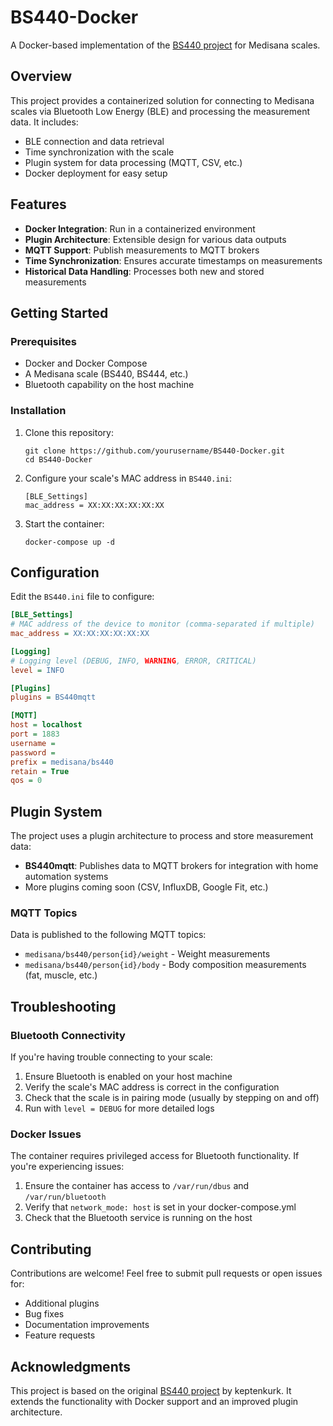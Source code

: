 # BS440-Docker

A Docker-based implementation of the [BS440 project](https://github.com/keptenkurk/BS440/) for Medisana scales.

## Overview

This project provides a containerized solution for connecting to Medisana scales via Bluetooth Low Energy (BLE) and processing the measurement data. It includes:

- BLE connection and data retrieval
- Time synchronization with the scale
- Plugin system for data processing (MQTT, CSV, etc.)
- Docker deployment for easy setup

## Features

- **Docker Integration**: Run in a containerized environment
- **Plugin Architecture**: Extensible design for various data outputs
- **MQTT Support**: Publish measurements to MQTT brokers
- **Time Synchronization**: Ensures accurate timestamps on measurements
- **Historical Data Handling**: Processes both new and stored measurements

## Getting Started

### Prerequisites

- Docker and Docker Compose
- A Medisana scale (BS440, BS444, etc.)
- Bluetooth capability on the host machine

### Installation

1. Clone this repository:
   ```
   git clone https://github.com/yourusername/BS440-Docker.git
   cd BS440-Docker
   ```

2. Configure your scale's MAC address in `BS440.ini`:
   ```
   [BLE_Settings]
   mac_address = XX:XX:XX:XX:XX:XX
   ```

3. Start the container:
   ```
   docker-compose up -d
   ```

## Configuration

Edit the `BS440.ini` file to configure:

```ini
[BLE_Settings]
# MAC address of the device to monitor (comma-separated if multiple)
mac_address = XX:XX:XX:XX:XX:XX

[Logging]
# Logging level (DEBUG, INFO, WARNING, ERROR, CRITICAL)
level = INFO

[Plugins]
plugins = BS440mqtt

[MQTT]
host = localhost
port = 1883
username = 
password = 
prefix = medisana/bs440
retain = True
qos = 0
```

## Plugin System

The project uses a plugin architecture to process and store measurement data:

- **BS440mqtt**: Publishes data to MQTT brokers for integration with home automation systems
- More plugins coming soon (CSV, InfluxDB, Google Fit, etc.)

### MQTT Topics

Data is published to the following MQTT topics:

- `medisana/bs440/person{id}/weight` - Weight measurements
- `medisana/bs440/person{id}/body` - Body composition measurements (fat, muscle, etc.)

## Troubleshooting

### Bluetooth Connectivity

If you're having trouble connecting to your scale:

1. Ensure Bluetooth is enabled on your host machine
2. Verify the scale's MAC address is correct in the configuration
3. Check that the scale is in pairing mode (usually by stepping on and off)
4. Run with `level = DEBUG` for more detailed logs

### Docker Issues

The container requires privileged access for Bluetooth functionality. If you're experiencing issues:

1. Ensure the container has access to `/var/run/dbus` and `/var/run/bluetooth`
2. Verify that `network_mode: host` is set in your docker-compose.yml
3. Check that the Bluetooth service is running on the host

## Contributing

Contributions are welcome! Feel free to submit pull requests or open issues for:

- Additional plugins
- Bug fixes
- Documentation improvements
- Feature requests

## Acknowledgments

This project is based on the original [BS440 project](https://github.com/keptenkurk/BS440/) by keptenkurk. It extends the functionality with Docker support and an improved plugin architecture.
